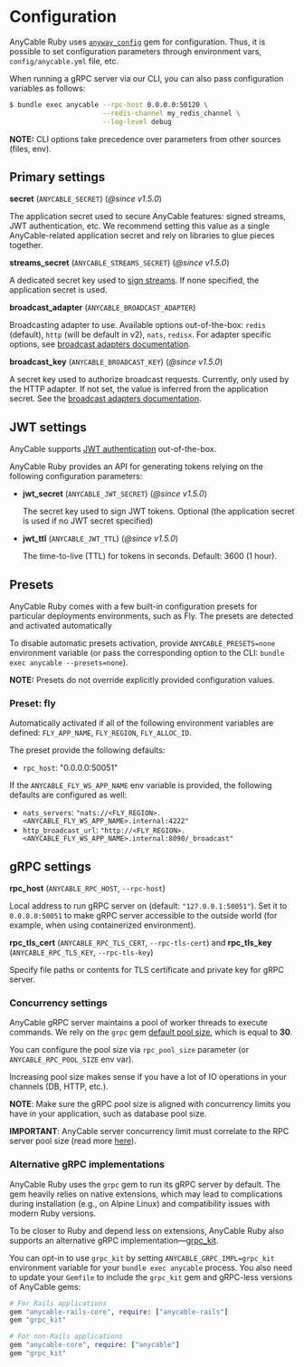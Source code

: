# Configuration

AnyCable Ruby uses [`anyway_config`](https://github.com/palkan/anyway_config) gem for configuration. Thus,  it is possible to set configuration parameters through environment vars, `config/anycable.yml` file, etc.

When running a gRPC server via our CLI, you can also pass configuration variables as follows:

```sh
$ bundle exec anycable --rpc-host 0.0.0.0:50120 \
                       --redis-channel my_redis_channel \
                       --log-level debug
```

**NOTE:** CLI options take precedence over parameters from other sources (files, env).

## Primary settings

**secret** (`ANYCABLE_SECRET`) (_@since v1.5.0_)

The application secret used to secure AnyCable features: signed streams, JWT authentication, etc. We recommend setting this value as a single AnyCable-related application secret and rely on libraries to glue pieces together.

**streams_secret** (`ANYCABLE_STREAMS_SECRET`) (_@since v1.5.0_)

A dedicated secret key used to [sign streams](../anycable-go/signed_streams.md). If none specified, the application secret is used.

**broadcast_adapter** (`ANYCABLE_BROADCAST_ADAPTER`)

Broadcasting adapter to use. Available options out-of-the-box: `redis` (default), `http` (will be default in v2), `nats`, `redisx`. For adapter specific options, see [broadcast adapters documentation](./broadcast_adapters.md).

**broadcast_key** (`ANYCABLE_BROADCAST_KEY`) (_@since v1.5.0_)

A secret key used to authorize broadcast requests. Currently, only used by the HTTP adapter. If not set, the value is inferred from the application secret. See the [broadcast adapters documentation](./broadcast_adapters.md).

## JWT settings

AnyCable supports [JWT authentication](../anycable-go/jwt_identification.md) out-of-the-box.

AnyCable Ruby provides an API for generating tokens relying on the following configuration parameters:

- **jwt_secret** (`ANYCABLE_JWT_SECRET`) (_@since v1.5.0_)

  The secret key used to sign JWT tokens. Optional (the application secret is used if no JWT secret specified)

- **jwt_ttl** (`ANYCABLE_JWT_TTL`) (_@since v1.5.0_)

  The time-to-live (TTL) for tokens in seconds. Default: 3600 (1 hour).

## Presets

AnyCable Ruby comes with a few built-in configuration presets for particular deployments environments, such as Fly. The presets are detected and activated automatically

To disable automatic presets activation, provide `ANYCABLE_PRESETS=none` environment variable (or pass the corresponding option to the CLI: `bundle exec anycable --presets=none`).

**NOTE:** Presets do not override explicitly provided configuration values.

### Preset: fly

Automatically activated if all of the following environment variables are defined: `FLY_APP_NAME`, `FLY_REGION`, `FLY_ALLOC_ID`.

The preset provide the following defaults:

- `rpc_host`: "0.0.0.0:50051"

If the `ANYCABLE_FLY_WS_APP_NAME` env variable is provided, the following defaults are configured as well:

- `nats_servers`: `"nats://<FLY_REGION>.<ANYCABLE_FLY_WS_APP_NAME>.internal:4222"`
- `http_broadcast_url`: `"http://<FLY_REGION>.<ANYCABLE_FLY_WS_APP_NAME>.internal:8090/_broadcast"`

## gRPC settings

**rpc_host** (`ANYCABLE_RPC_HOST`, `--rpc-host`)

Local address to run gRPC server on (default: `"127.0.0.1:50051"`). Set it to `0.0.0.0:50051` to make gRPC server accessible to the outside world (for example, when using containerized environment).

**rpc_tls_cert** (`ANYCABLE_RPC_TLS_CERT`, `--rpc-tls-cert`) and **rpc_tls_key** (`ANYCABLE_RPC_TLS_KEY`, `--rpc-tls-key`)

Specify file paths or contents for TLS certificate and private key for gRPC server.

### Concurrency settings

AnyCable gRPC server maintains a pool of worker threads to execute commands. We rely on the `grpc` gem [default pool size](https://github.com/grpc/grpc/blob/80e834abab5dff45e16e9a1e3b98f20eae5f91ad/src/ruby/lib/grpc/generic/rpc_server.rb#L163), which is equal to **30**.

You can configure the pool size via `rpc_pool_size` parameter (or `ANYCABLE_RPC_POOL_SIZE` env var).

Increasing pool size makes sense if you have a lot of IO operations in your channels (DB, HTTP, etc.).

**NOTE**: Make sure the gRPC pool size is aligned with concurrency limits you have in your application, such as database pool size.

**IMPORTANT**: AnyCable server concurrency limit must correlate to the RPC server pool size (read more [here](../anycable-go/rpc.md#concurrency-settings)).

### Alternative gRPC implementations

AnyCable Ruby uses the `grpc` gem to run its gRPC server by default. The gem heavily relies on native extensions, which may lead to complications during installation (e.g., on Alpine Linux) and compatibility issues with modern Ruby versions.

To be closer to Ruby and depend less on extensions, AnyCable Ruby also supports an alternative gRPC implementation—[grpc_kit](https://github.com/cookpad/grpc_kit).

You can opt-in to use `grpc_kit` by setting `ANYCABLE_GRPC_IMPL=grpc_kit` environment variable for your `bundle exec anycable` process. You also need to update your `Gemfile` to include the `grpc_kit` gem and gRPC-less versions of AnyCable gems:

```ruby
# For Rails applications
gem "anycable-rails-core", require: ["anycable-rails"]
gem "grpc_kit"

# For non-Rails applications
gem "anycable-core", require: ["anycable"]
gem "grpc_kit"
```
